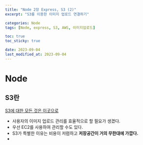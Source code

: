 ```yaml
---
title: "Node 2장 Express, S3 (2)"
excerpt: "S3를 이용한 이미지 업로드 연결하기"

categories: Node
tags: [Node, express, S3, AWS, 이미지업로드]

toc: true
toc_sticky: true

date: 2023-09-04
last_modified_at: 2023-09-04
---
```


# Node

## S3란

[S3에 대한 모든 것은 이곳으로](https://inpa.tistory.com/entry/AWS-%F0%9F%93%9A-S3-%EB%B2%84%ED%82%B7-%EC%83%9D%EC%84%B1-%EC%82%AC%EC%9A%A9%EB%B2%95-%EC%8B%A4%EC%A0%84-%EA%B5%AC%EC%B6%95)

- 사용자의 이미지 업로드 관리를 효율적으로 할 필요가 생겼다.
- 우선 EC2를 사용하여 관리할 수도 있다.
- S3가 특별한 이유는 비용이 저렴하고 **저장공간이 거의 무한대에 가깝다.**
-

